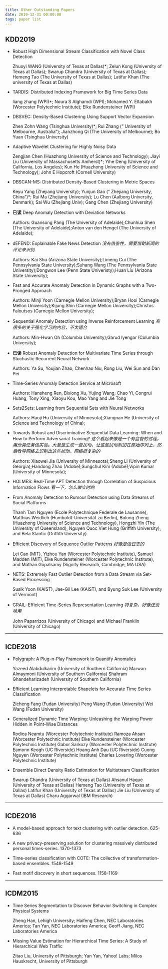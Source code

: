 ```yaml
---
title: Other Outstanding Papers
date: 2019-12-31 00:00:00
tags: paper list
---
```


## KDD2019

+ Robust High Dimensional Stream Classification with Novel Class Detection

	Zhuoyi WANG (University of Texas at Dallas)\*; Zelun Kong (University of Texas at Dallas); Swarup Chandra (University of Texas at Dallas); Hemeng Tao (The University of Texas at Dallas); Latifur Khan (The university of Texas at Dallas)

+ TARDIS: Distributed Indexing Framework for Big Time Series Data

	liang zhang (WPI)\*; Noura S Alghamdi (WPI); Mohamed Y. Eltabakh (Worcester Polytechnic Institute); Elke Rundensteiner (WPI)

<!-- more -->

+ DBSVEC: Density-Based Clustering Using Support Vector Expansion

	Zhen Zohn Wang (Tsinghua University)\*; Rui Zhang (” University of Melbourne, Australia”); Jianzhong Qi (The University of Melbourne); Bo Yuan (Tsinghua University)

+ Adaptive Wavelet Clustering for Highly Noisy Data

	Zengjian Chen (Huazhong University of Science and Technology); Jiayi Liu (University of Massachusetts Amherst)\*; Yihe Deng (University of California, Los Angeles); Kun He (Huazhong University of Science and Technology); John E Hopcroft (Cornell University)

+ DBSCAN-MS: Distributed Density-Based Clustering in Metric Spaces

	Keyu Yang (Zhejiang University); Yunjun Gao (” Zhejiang University, China”)\*; Rui Ma (Zhejiang University); Lu Chen (Aalborg University, Denmark); Sai Wu (Zhejiang Univ); Gang Chen (Zhejiang University)

+ **已读** Deep Anomaly Detection with Deviation Networks

	Authors: Guansong Pang (The University of Adelaide);Chunhua Shen (The University of Adelaide);Anton van den Hengel (The University of Adelaide);

+ dEFEND: Explainable Fake News Detection *没有借鉴性，需要借助新闻的评论来识别*

	Authors: Kai Shu (Arizona State University);Limeng Cui (The Pennsylvania State University);Suhang Wang (The Pennsylvania State University);Dongwon Lee (Penn State Univeristy);Huan Liu (Arizona State University);

+ Fast and Accurate Anomaly Detection in Dynamic Graphs with a Two-Pronged Approach

	Authors: Minji Yoon (Carnegie Mellon University);Bryan Hooi (Carnegie Mellon University);Kijung Shin (Carnegie Mellon University);Christos Faloutsos (Carnegie Mellon University);

+ Sequential Anomaly Detection using Inverse Reinforcement Learning *有很多的关于强化学习的内容，不太适合*

	Authors: Min-Hwan Oh (Columbia University);Garud Iyengar (Columbia University);

+ **已读** Robust Anomaly Detection for Multivariate Time Series through Stochastic Recurrent Neural Network

	Authors: Ya Su, Youjian Zhao, Chenhao Niu, Rong Liu, Wei Sun and Dan Pei

+ Time-Series Anomaly Detection Service at Microsoft

	Authors: Hansheng Ren, Bixiong Xu, Yujing Wang, Chao Yi, Congrui Huang, Tony Xing, Xiaoyu Kou, Mao Yang and Jie Tong

+ Sets2Sets: Learning from Sequential Sets with Neural Networks

	Authors: Haoji Hu (University of Minnesota);Xiangnan He (University of Science and Technology of China);

+ Towards Robust and Discriminative Sequential Data Learning: When and How to Perform Adversarial Training?
*这个看起来像是一个有监督的过程，用分类任务做实验。大意是生成一些扰动，让这些扰动附加在原始序列上，然后教导网络去识别出这些扰动。网络挺复杂的*

	Authors: Xiaowei Jia (University of Minnesota);Sheng Li (University of Georgia);Handong Zhao (Adobe);Sungchul Kim (Adobe);Vipin Kumar (University of Minnesota);

+ HOLMES: Real-Time APT Detection through Correlation of Suspicious Information Flows *看一下，怎么做实时的*

+ From Anomaly Detection to Rumour Detection using Data Streams of Social Platforms

	Thanh Tam Nguyen (Ecole Polytechnique Federale de Lausanne), Matthias Weidlich (Humboldt-Universität zu Berlin), Bolong Zheng (Huazhong University of Science and Technology), Hongzhi Yin (The University of Queensland), Nguyen Quoc Viet Hung (Griffith University), and Bela Stantic (Griffith University)

+ Efficient Discovery of Sequence Outlier Patterns *好像是做日志的*

	Lei Cao (MIT), Yizhou Yan (Worcester Polytechnic Institute), Samuel Madden (MIT), Elke Rundensteiner (Worcester Polytechnic Institute), and Mathan Gopalsamy (Signify Research, Cambridge, MA USA)

+ NETS: Extremely Fast Outlier Detection from a Data Stream via Set-Based Processing

	Susik Yoon (KAIST), Jae-Gil Lee (KAIST), and Byung Suk Lee (University of Vermont)

+ GRAIL: Efficient Time-Series Representation Learning *特复杂，好像还没啥用*

	John Paparrizos (University of Chicago) and Michael Franklin (University of Chicago)

------

## ICDE2018
+ Polygraph: A Plug-n-Play Framework to Quantify Anomalies

	Yazeed Alabdulkarim (University of Southern California)
	Marwan Almaymoni (University of Southern California)
	Shahram Ghandeharizadeh (University of Southern California)

+ Efficient Learning Interpretable Shapelets for Accurate Time Series Classification

	Zicheng Fang (Fudan University)
	Peng Wang (Fudan University)
	Wei Wang (Fudan University)
	
+ Generalized Dynamic Time Warping: Unleashing the Warping Power Hidden in Point-Wise Distances

	Rodica Neamtu (Worcester Polytechnic Institute)
	Ramoza Ahsan (Worcester Polytechnic Institute)
	Elke Rundensteiner (Worcester Polytechnic Institute)
	Gabor Sarkozy (Worcester Polytechnic Institute)
	Eamonn Keogh (UC Riverside)
	Hoang Anh Dau (UC Riverside)
	Cuong Nguyen (Worcester Polytechnic Institute)
	Charles Lovering (Worcester Polytechnic Institute)
	
+ Ensemble Direct Density Ratio Estimation for Multistream Classification

	Swarup Chandra (University of Texas at Dallas)
	Ahsanul Haque (University of Texas at Dallas)
	Hemeng Tao (University of Texas at Dallas)
	Latifur Khan (University of Texas at Dallas)
	Jie Liu (University of Texas at Dallas)
	Charu Aggarwal (IBM Research)

-----------------------
	
## ICDE2016
	
+ A model-based approach for text clustering with outlier detection. 625-636

+ A new privacy-preserving solution for clustering massively distributed personal times-series. 1370-1373

+ Time-series classification with COTE: The collective of transformation-based ensembles. 1548-1549

+ Fast motif discovery in short sequences. 1158-1169


-------------------

## ICDM2015
+ Time Series Segmentation to Discover Behavior Switching in Complex Physical Systems

	Zheng Han, Lehigh University;  Haifeng Chen, NEC Laboratories America;  Tan Yan, NEC Laboratories America;  Geoff Jiang, NEC Laboratories America

+ Missing Value Estimation for Hierarchical Time Series: A Study of Hierarchical Web Traffic

	Zitao Liu, University of Pittsburgh; Yan Yan, Yahoo! Labs; Milos Hauskrecht, University of Pittsburgh


